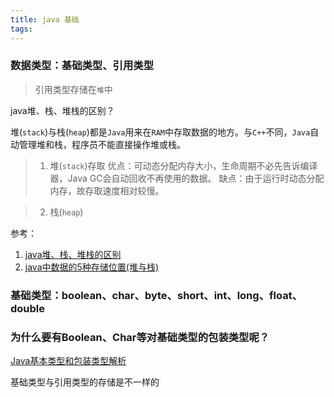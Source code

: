 ```yaml
---
title: java 基础
tags:
---
```


### 数据类型：基础类型、引用类型

> 引用类型存储在`堆`中

java堆、栈、堆栈的区别？

堆(`stack`)与栈(`heap`)都是`Java`用来在`RAM`中存取数据的地方。与`C++`不同，`Java`自动管理堆和栈，程序员不能直接操作堆或栈。

> 1. 堆(`stack`)存取 优点：可动态分配内存大小，生命周期不必先告诉编译器，Java GC会自动回收不再使用的数据。 缺点：由于运行时动态分配内存，故存取速度相对较慢。

> 2. 栈(`heap`) 

参考：

1. [java堆、栈、堆栈的区别](http://www.cnblogs.com/iliuyuet/p/5603618.html)
2. [java中数据的5种存储位置(堆与栈)](http://blog.csdn.net/ghost_programmer/article/details/40891735)


### 基础类型：boolean、char、byte、short、int、long、float、double

### 为什么要有Boolean、Char等对基础类型的包装类型呢？
[Java基本类型和包装类型解析](http://www.cnblogs.com/xltcjylove/p/3584386.html)

基础类型与引用类型的存储是不一样的